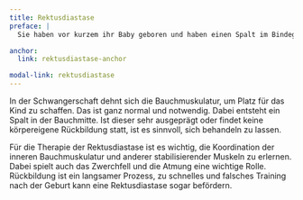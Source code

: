 ```yaml
---
title: Rektusdiastase
preface: |
  Sie haben vor kurzem ihr Baby geboren und haben einen Spalt im Bindegewebe der Bauchmuskulatur?

anchor:
  link: rektusdiastase-anchor

modal-link: rektusdiastase
---
```


In der Schwangerschaft dehnt sich die Bauchmuskulatur, um Platz für das Kind zu schaffen.
Das ist ganz normal und notwendig. Dabei entsteht ein Spalt in der Bauchmitte.
Ist dieser sehr ausgeprägt oder findet keine körpereigene Rückbildung statt, ist es sinnvoll, sich behandeln zu lassen.

Für die Therapie der Rektusdiastase ist es wichtig, die Koordination der inneren Bauchmuskulatur und anderer stabilisierender Muskeln zu erlernen.
Dabei spielt auch das Zwerchfell und die Atmung eine wichtige Rolle.
Rückbildung ist ein langsamer Prozess, zu schnelles und falsches Training nach der Geburt kann eine Rektusdiastase sogar befördern.
